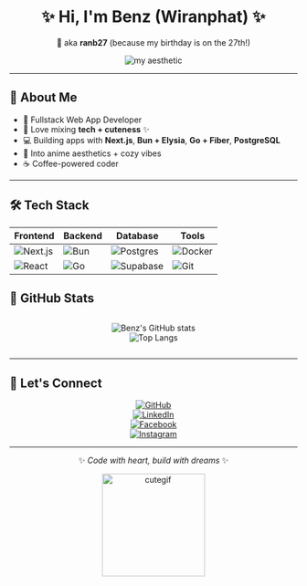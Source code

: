 <!-- Profile Banner -->
<div align="center">

# ✨ Hi, I'm **Benz** (Wiranphat) ✨  
💖 aka **ranb27** (because my birthday is on the 27th!)  

<img src="https://github.com/user-attachments/assets/02769e45-bc69-415b-9266-13c45c8ef441" alt="my aesthetic" />

</div>

---

## 🌸 About Me
- 🎀 Fullstack Web App Developer  
- 🌈 Love mixing **tech + cuteness** ✨  
- 💻 Building apps with **Next.js**, **Bun + Elysia**, **Go + Fiber**, **PostgreSQL**  
- 🐰 Into anime aesthetics + cozy vibes  
- ☕ Coffee-powered coder  

---

## 🛠️ Tech Stack

<div align="center">

| Frontend | Backend | Database | Tools |
|----------|---------|----------|-------|
| ![Next.js](https://skillicons.dev/icons?i=nextjs) | ![Bun](https://skillicons.dev/icons?i=bun) | ![Postgres](https://skillicons.dev/icons?i=postgres) | ![Docker](https://skillicons.dev/icons?i=docker) |
| ![React](https://skillicons.dev/icons?i=react) | ![Go](https://skillicons.dev/icons?i=go) | ![Supabase](https://skillicons.dev/icons?i=supabase) | ![Git](https://skillicons.dev/icons?i=git) |

</div>

## 🐾 GitHub Stats

<div align="center" style="display: flex; justify-content: center; gap: 10px;">

![Benz's GitHub stats](https://github-readme-stats.vercel.app/api?username=ranb27&show_icons=true&theme=tokyonight&hide_border=true)  
![Top Langs](https://camo.ranb27.com/499555dcc8e4948fda9d486db75a432d9a3b24e29267353c70ac63a0abd611b1/68747470733a2f2f6769746875622d726561646d652d73746174732e76657263656c2e6170702f6170692f746f702d6c616e67732f3f757365726e616d653d616e7572616768617a726126686964655f70726f67726573733d74727565)

</div>

---

## 💌 Let's Connect  
<div align="center">

[![GitHub](https://img.shields.io/badge/-GitHub-181717?logo=github&logoColor=fff&style=for-the-badge)](https://github.com/ranb27)  
[![LinkedIn](https://img.shields.io/badge/-LinkedIn-0077B5?logo=linkedin&logoColor=fff&style=for-the-badge)](https://www.linkedin.com/in/wiranphat-moolmee-509535304)  
[![Facebook](https://img.shields.io/badge/-Facebook-1877F2?logo=facebook&logoColor=fff&style=for-the-badge)](https://www.facebook.com/benz.moolmee.2025/)  
[![Instagram](https://img.shields.io/badge/-Instagram-E4405F?logo=instagram&logoColor=fff&style=for-the-badge)](https://www.instagram.com/bwrp.m/)  

</div>

---

<div align="center">

✨ _Code with heart, build with dreams_ ✨  

<img src="https://github.com/user-attachments/assets/50e449b8-f088-45a7-85ab-ca75db979a7d" width="180" alt="cutegif" />
</div>
